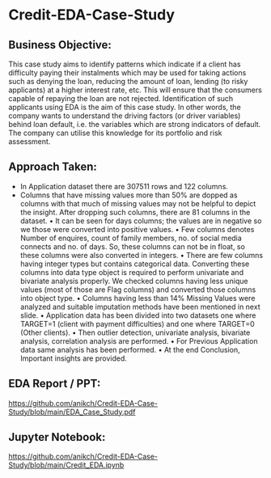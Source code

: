# Credit-EDA-Case-Study

## Business Objective:

This case study aims to identify patterns which indicate if a client has difficulty paying their instalments which may be used for taking actions such as denying the loan, reducing the amount of loan, lending (to risky applicants) at a higher interest rate, etc. This will ensure that the consumers capable of repaying the loan are not rejected. Identification of such applicants using EDA is the aim of this case study. In other words, the company wants to understand the driving factors (or driver variables) behind loan default, i.e. the variables which are strong indicators of default. The company can utilise this knowledge for its portfolio and risk assessment.

## Approach Taken:

- In Application dataset there are 307511 rows and 122 columns.
- Columns that have missing values more than 50% are dopped as columns with that much of missing values may not be helpful to depict the insight. After dropping such columns, there are 81 columns in the dataset.
• It can be seen for days columns; the values are in negative so we those were converted into positive values.
• Few columns denotes Number of enquires, count of family members, no. of social media connects and no. of days. So, these columns can not be in float, so these columns were also converted in integers.
• There are few columns having integer types but contains categorical data. Converting these columns into data type object is required to perform univariate and bivariate analysis properly. We checked columns having less unique values (most of those are Flag columns) and converted those columns into object type.
• Columns having less than 14% Missing Values were analyzed and suitable imputation methods have been mentioned in next slide.
• Application data has been divided into two datasets one where TARGET=1 (client with payment difficulties) and one where TARGET=0 (Other clients).
• Then outlier detection, univariate analysis, bivariate analysis, correlation analysis are performed.
• For Previous Application data same analysis has been performed.
• At the end Conclusion, Important insights are provided.

## EDA Report / PPT:

https://github.com/anikch/Credit-EDA-Case-Study/blob/main/EDA_Case_Study.pdf

## Jupyter Notebook:

https://github.com/anikch/Credit-EDA-Case-Study/blob/main/Credit_EDA.ipynb
